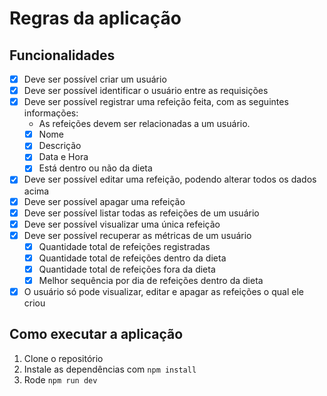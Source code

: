 # Regras da aplicação

## Funcionalidades

- [x] Deve ser possível criar um usuário
- [x] Deve ser possível identificar o usuário entre as requisições
- [x] Deve ser possível registrar uma refeição feita, com as seguintes informações:
  - As refeições devem ser relacionadas a um usuário.
  - [x] Nome
  - [x] Descrição
  - [x] Data e Hora
  - [x] Está dentro ou não da dieta
- [x] Deve ser possível editar uma refeição, podendo alterar todos os dados acima
- [x] Deve ser possível apagar uma refeição
- [x] Deve ser possível listar todas as refeições de um usuário
- [x] Deve ser possível visualizar uma única refeição
- [x] Deve ser possível recuperar as métricas de um usuário
  - [x] Quantidade total de refeições registradas
  - [x] Quantidade total de refeições dentro da dieta
  - [x] Quantidade total de refeições fora da dieta
  - [x] Melhor sequência por dia de refeições dentro da dieta
- [x] O usuário só pode visualizar, editar e apagar as refeições o qual ele criou

## Como executar a aplicação

1. Clone o repositório
2. Instale as dependências com `npm install`
3. Rode `npm run dev`
